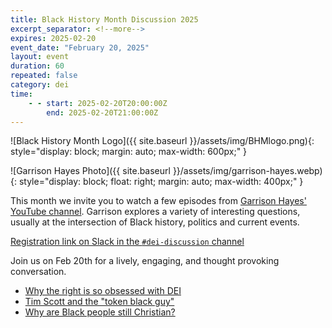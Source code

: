 ```yaml
---
title: Black History Month Discussion 2025
excerpt_separator: <!--more-->
expires: 2025-02-20
event_date: "February 20, 2025"
layout: event
duration: 60
repeated: false
category: dei
time:
    - - start: 2025-02-20T20:00:00Z
        end: 2025-02-20T21:00:00Z
---
```


![Black History Month Logo]({{ site.baseurl }}/assets/img/BHMlogo.png){:
style="display: block; margin: auto; max-width: 600px;" }

![Garrison Hayes Photo]({{ site.baseurl }}/assets/img/garrison-hayes.webp){:
style="display: block; float: right; margin: auto; max-width: 400px;" }

This month we invite you to watch a few episodes from [Garrison Hayes' YouTube
channel](https://www.youtube.com/@GarrisonHayes). Garrison explores a variety
of interesting questions, usually at the intersection of Black history,
politics and current events.

<!--more-->

[Registration link on Slack in the `#dei-discussion`
channel](https://usrse.slack.com/archives/C01C8CJQ7AP/p1739487182502559)

Join us on Feb 20th for a lively, engaging, and thought provoking conversation.

- [Why the right is so obsessed with
  DEI](https://www.youtube.com/watch?v=ARKvxeNCp84)
- [Tim Scott and the "token black
  guy"](https://www.youtube.com/watch?v=TcEOpjV1Upc)
- [Why are Black people still
  Christian?](https://www.youtube.com/watch?v=lKSF1huXOuw)
